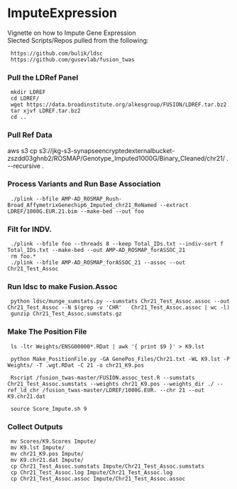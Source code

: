 # ImputeExpression
Vignette on how to Impute Gene Expression  
Slected Scripts/Repos pulled from the following:   
```
 https://github.com/bulik/ldsc
 https://github.com/gusevlab/fusion_twas
```
### Pull the LDRef Panel
```
 mkdir LDREF  
 cd LDREF/  
 wget https://data.broadinstitute.org/alkesgroup/FUSION/LDREF.tar.bz2  
 tar xjvf LDREF.tar.bz2   
 cd ..  
```
### Pull Ref Data
aws s3 cp s3://jkg-s3-synapseencryptedexternalbucket-zszdd03ghnb2/ROSMAP/Genotype_Imputed1000G/Binary_Cleaned/chr21/ . --recursive . 

### Process Variants and Run Base Association
```
 ./plink --bfile AMP-AD_ROSMAP_Rush-Broad_AffymetrixGenechip6_Imputed_chr21_ReNamed --extract LDREF/1000G.EUR.21.bim --make-bed --out foo
```
### Filt for INDV.
```
 ./plink --bfile foo --threads 8 --keep Total_IDs.txt --indiv-sort f Total_IDs.txt --make-bed --out AMP-AD_ROSMAP_forASSOC_21
 rm foo.*
 ./plink --bfile AMP-AD_ROSMAP_forASSOC_21 --assoc --out Chr21_Test_Assoc
```
### Run ldsc to make Fusion.Assoc
```
 python ldsc/munge_sumstats.py --sumstats Chr21_Test_Assoc.assoc --out  Chr21_Test_Assoc --N $(grep -v 'CHR'   Chr21_Test_Assoc.assoc | wc -l)
 gunzip Chr21_Test_Assoc.sumstats.gz
```

### Make The Position File
```
 ls -ltr Weights/ENSG00000*.RDat | awk '{ print $9 }' > K9.lst

 python Make_PositionFile.py -GA GenePos_Files/Chr21.txt -WL K9.lst -P Weights/ -T .wgt.RDat -C 21 -o chr21_K9.pos

 Rscript /fusion_twas-master/FUSION.assoc_test.R --sumstats Chr21_Test_Assoc.sumstats --weights chr21_K9.pos --weights_dir ./ --ref_ld_chr /fusion_twas-master/LDREF/1000G.EUR. --chr 21 --out K9.chr21.dat

 source Score_Impute.sh 9
```

### Collect Outputs
```
 mv Scores/K9.Scores Impute/
 mv K9.lst Impute/
 mv chr21_K9.pos Impute/
 mv K9.chr21.dat Impute/
 cp Chr21_Test_Assoc.sumstats Impute/Chr21_Test_Assoc.sumstats
 cp Chr21_Test_Assoc.log Impute/Chr21_Test_Assoc.log
 cp Chr21_Test_Assoc.assoc Impute/Chr21_Test_Assoc.assoc
```

